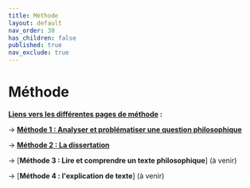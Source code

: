 ```yaml
---
title: Méthode
layout: default
nav_order: 30
has_children: false
published: true
nav_exclude: true
---
```

# Méthode

**<u>Liens vers les différentes pages de méthode</u> :**

→ [**Méthode 1 : Analyser et problématiser une question philosophique**](../docs/M1/M1-0.html)

→ [**Méthode 2 : La dissertation**](../docs/M2/m2.html)

→ [**Méthode 3 : Lire et comprendre un texte philosophique**] (à venir)

→ [**Méthode 4 : l'explication de texte**] (à venir)

